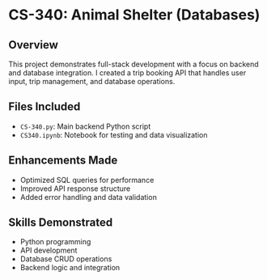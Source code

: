 # CS-340: Animal Shelter (Databases)

## Overview
This project demonstrates full-stack development with a focus on backend and database integration. I created a trip booking API that handles user input, trip management, and database operations.

## Files Included
- `CS-340.py`: Main backend Python script
- `CS340.ipynb`: Notebook for testing and data visualization

## Enhancements Made
- Optimized SQL queries for performance
- Improved API response structure
- Added error handling and data validation

## Skills Demonstrated
- Python programming
- API development
- Database CRUD operations
- Backend logic and integration

